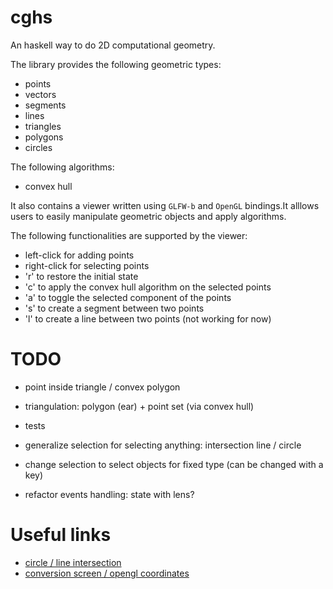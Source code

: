 # cghs

An haskell way to do 2D computational geometry.

The library provides the following geometric types:

* points
* vectors
* segments
* lines
* triangles
* polygons
* circles

The following algorithms:

* convex hull

It also contains a viewer written using `GLFW-b` and `OpenGL` bindings.It alllows users to easily manipulate geometric objects and apply algorithms.

The following functionalities are supported by the viewer:

* left-click for adding points
* right-click for selecting points
* 'r' to restore the initial state
* 'c' to apply the convex hull algorithm on the selected points
* 'a' to toggle the selected component of the points
* 's' to create a segment between two points
* 'l' to create a line between two points (not working for now)

# TODO

* point inside triangle / convex polygon
* triangulation: polygon (ear) + point set (via convex hull)
* tests
* generalize selection for selecting anything: intersection line / circle
* change selection to select objects for fixed type (can be changed with a key)

* refactor events handling: state with lens?

# Useful links

* [circle / line intersection](http://mathworld.wolfram.com/Circle-LineIntersection.html)
* [conversion screen / opengl coordinates](http://stackoverflow.com/questions/4520377/converting-window-coordinates-to-axis-coordinates-in-opengl)
